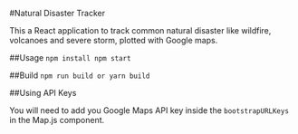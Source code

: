 #Natural Disaster Tracker

This a React application to track common natural disaster like wildfire, volcanoes and severe storm, plotted with Google maps.

##Usage
`npm install
npm start`

##Build
`npm run build
or
yarn build`

##Using API Keys

You will need to add you Google Maps API key inside the `bootstrapURLKeys` in the Map.js component.